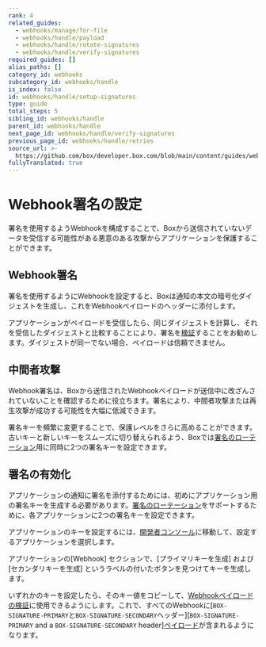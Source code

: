 ```yaml
---
rank: 4
related_guides:
  - webhooks/manage/for-file
  - webhooks/handle/payload
  - webhooks/handle/rotate-signatures
  - webhooks/handle/verify-signatures
required_guides: []
alias_paths: []
category_id: webhooks
subcategory_id: webhooks/handle
is_index: false
id: webhooks/handle/setup-signatures
type: guide
total_steps: 5
sibling_id: webhooks/handle
parent_id: webhooks/handle
next_page_id: webhooks/handle/verify-signatures
previous_page_id: webhooks/handle/retries
source_url: >-
  https://github.com/box/developer.box.com/blob/main/content/guides/webhooks/handle/setup-signatures.md
fullyTranslated: true
---
```

# Webhook署名の設定

<!--alex ignore attacks-->

署名を使用するようWebhookを構成することで、Boxから送信されていないデータを受信する可能性がある悪意のある攻撃からアプリケーションを保護することができます。

## Webhook署名

署名を使用するようにWebhookを設定すると、Boxは通知の本文の暗号化ダイジェストを生成し、これをWebhookペイロードのヘッダーに添付します。

アプリケーションがペイロードを受信したら、同じダイジェストを計算し、それを受信したダイジェストと比較することにより、署名を[検証][sigver]することをお勧めします。ダイジェストが同一でない場合、ペイロードは信頼できません。

<!--alex ignore attacks-->

## 中間者攻撃

<!--alex ignore attack-->

Webhook署名は、Boxから送信されたWebhookペイロードが送信中に改ざんされていないことを確認するために役立ちます。署名により、中間者攻撃または再生攻撃が成功する可能性を大幅に低減できます。

<Message type="notice">

署名キーを頻繁に変更することで、保護レベルをさらに高めることができます。古いキーと新しいキーをスムーズに切り替えられるよう、Boxでは[署名のローテーション][sigrot]用に同時に2つの署名キーを設定できます。

</Message>

## 署名の有効化

アプリケーションの通知に署名を添付するためには、初めにアプリケーション用の署名キーを生成する必要があります。[署名のローテーション][sigrot]をサポートするために、各アプリケーションに2つの署名キーを設定できます。

アプリケーションのキーを設定するには、[開発者コンソール][console]に移動して、設定するアプリケーションを選択します。

アプリケーションの\[Webhook] セクションで、\[プライマリキーを生成] および\[セカンダリキーを生成] というラベルの付いたボタンを見つけてキーを生成します。

いずれかのキーを設定したら、そのキー値をコピーして、[Webhookペイロードの検証][sigver]に使用できるようにします。これで、すべてのWebhookに[`BOX-SIGNATURE-PRIMARY`と`BOX-SIGNATURE-SECONDARY`ヘッダー][`BOX-SIGNATURE-PRIMARY` and a `BOX-SIGNATURE-SECONDARY` header][ペイロード][payload]が含まれるようになります。

[payload]: guide://webhooks/handle/payload

[sigrot]: guide://webhooks/handle/rotate-signatures

[sigver]: guide://webhooks/handle/verify-signatures

[console]: https://app.box.com/developers/console
